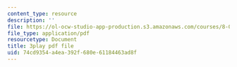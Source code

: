 ```yaml
---
content_type: resource
description: ''
file: https://ol-ocw-studio-app-production.s3.amazonaws.com/courses/8-01sc-classical-mechanics-fall-2016/74cd9354a4ea392f680e61184463ad8f_FSW9EQNZvxI.pdf
file_type: application/pdf
resourcetype: Document
title: 3play pdf file
uid: 74cd9354-a4ea-392f-680e-61184463ad8f
---
```

